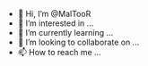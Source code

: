 - 👋 Hi, I’m @MalTooR
- 👀 I’m interested in ...
- 🌱 I’m currently learning ...
- 💞️ I’m looking to collaborate on ...
- 📫 How to reach me ...

<!---
MalTooR/MalTooR is a ✨ special ✨ repository because its `README.md` (this file) appears on your GitHub profile.
You can click the Preview link to take a look at your changes.
--->

